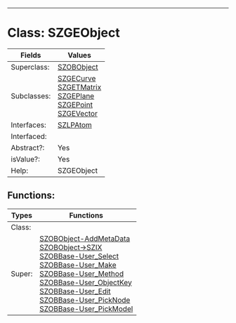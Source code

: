 ---------

# Class:	SZGEObject

| Fields | Values |
| --------- | --------- |
| Superclass: | [SZOBObject](SZOBObject.html) |
| Subclasses: | [SZGECurve](SZGECurve.html) <br> [SZGETMatrix](SZGETMatrix.html) <br> [SZGEPlane](SZGEPlane.html) <br> [SZGEPoint](SZGEPoint.html) <br> [SZGEVector](SZGEVector.html) |
| Interfaces: | [SZLPAtom](SZLPAtom.html) |
| Interfaced: |  |
| Abstract?: | Yes |
| isValue?: | Yes |
| Help: | SZGEObject |


## Functions:

| Types | Functions |
| --------- | --------- |
| Class: |  |
| Super: | [SZOBObject-AddMetaData](SZOBObject.html) <br> [SZOBObject->SZIX](SZOBObject.html) <br> [SZOBBase-User_Select](SZOBBase.html) <br> [SZOBBase-User_Make](SZOBBase.html) <br> [SZOBBase-User_Method](SZOBBase.html) <br> [SZOBBase-User_ObjectKey](SZOBBase.html) <br> [SZOBBase-User_Edit](SZOBBase.html) <br> [SZOBBase-User_PickNode](SZOBBase.html) <br> [SZOBBase-User_PickModel](SZOBBase.html) |


